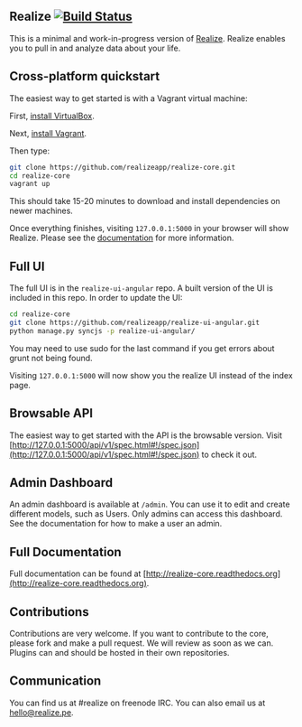 Realize [![Build Status](https://travis-ci.org/realizeapp/realize-core.png?branch=master)](https://travis-ci.org/realizeapp/realize-core)
---------------------------------------

This is a minimal and work-in-progress version of [Realize](http://www.realize.pe).  Realize enables you to pull in and analyze data about your life.

Cross-platform quickstart
----------------------------------------

The easiest way to get started is with a Vagrant virtual machine:

First, [install VirtualBox](https://www.virtualbox.org/wiki/Downloads).

Next, [install Vagrant](http://www.vagrantup.com/downloads).

Then type:
```sh
git clone https://github.com/realizeapp/realize-core.git
cd realize-core
vagrant up
```

This should take 15-20 minutes to download and install dependencies on newer machines.

Once everything finishes, visiting `127.0.0.1:5000` in your browser will show Realize.  Please see the [documentation](http://realize-core.readthedocs.org/) for more information.

Full UI
---------------------------------------------

The full UI is in the `realize-ui-angular` repo.  A built version of the UI is included in this repo.  In order to update the UI:

```sh
cd realize-core
git clone https://github.com/realizeapp/realize-ui-angular.git
python manage.py syncjs -p realize-ui-angular/
```

You may need to use sudo for the last command if you get errors about grunt not being found.

Visiting `127.0.0.1:5000` will now show you the realize UI instead of the index page.

Browsable API
---------------------------------------------

The easiest way to get started with the API is the browsable version.  Visit [http://127.0.0.1:5000/api/v1/spec.html#!/spec.json](http://127.0.0.1:5000/api/v1/spec.html#!/spec.json) to check it out.

Admin Dashboard
---------------------------------------------

An admin dashboard is available at `/admin`.  You can use it to edit and create different models, such as Users.  Only admins can access this dashboard.  See the documentation for how to make a user an admin.

Full Documentation
---------------------------------------------

Full documentation can be found at [http://realize-core.readthedocs.org](http://realize-core.readthedocs.org).

Contributions
--------------------------------------------

Contributions are very welcome.  If you want to contribute to the core, please fork and make a pull request.  We will review as soon as we can.  Plugins can and should be hosted in their own repositories.

Communication
--------------------------------------------

You can find us at #realize on freenode IRC.  You can also email us at <hello@realize.pe>.